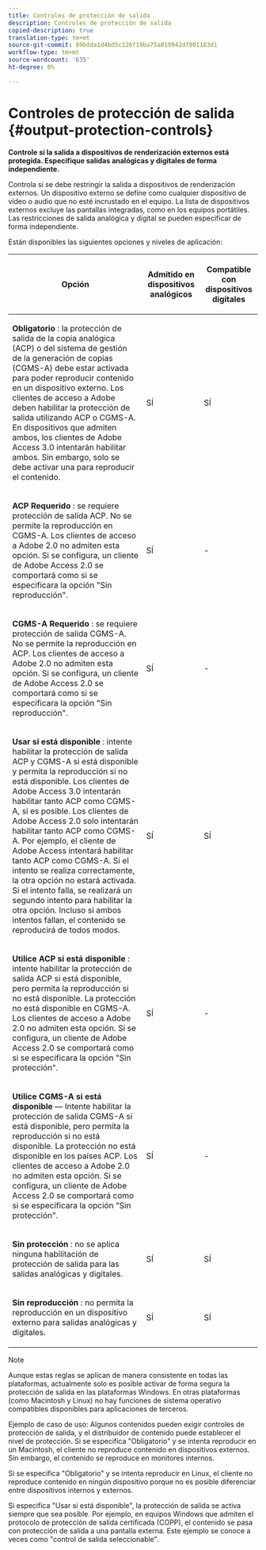 ```yaml
---
title: Controles de protección de salida
description: Controles de protección de salida
copied-description: true
translation-type: tm+mt
source-git-commit: 89bdda1d4bd5c126f19ba75a819942df901183d1
workflow-type: tm+mt
source-wordcount: '635'
ht-degree: 0%

---
```



# Controles de protección de salida {#output-protection-controls}

**Controle si la salida a dispositivos de renderización externos está protegida. Especifique salidas analógicas y digitales de forma independiente.**

Controla si se debe restringir la salida a dispositivos de renderización externos. Un dispositivo externo se define como cualquier dispositivo de vídeo o audio que no esté incrustado en el equipo. La lista de dispositivos externos excluye las pantallas integradas, como en los equipos portátiles. Las restricciones de salida analógica y digital se pueden especificar de forma independiente.

Están disponibles las siguientes opciones y niveles de aplicación:

<table frame="all" colsep="0" rowsep="1" id="adobetable_fvw_5fx_n4"> 
 <thead class="- topic/thead "> 
  <tr rowsep="1" class="- topic/row "> 
   <th colname="1" class="- topic/entry entry"> <p class="- topic/p ">Opción </p> </th> 
   <th colname="2" class="- topic/entry entry"> <p class="- topic/p ">Admitido en dispositivos analógicos </p> </th> 
   <th colname="3" class="- topic/entry entry"> <p class="- topic/p ">Compatible con dispositivos digitales </p> </th> 
  </tr> 
 </thead>
 <tbody class="- topic/tbody "> 
  <tr rowsep="1" class="- topic/row "> 
   <td colname="1" class="- topic/entry "> <p class="- topic/p "><b class="+ topic/ph hi-d/b ">Obligatorio</b> : la protección de salida de la copia analógica (ACP) o del sistema de gestión de la generación de copias (CGMS-A) debe estar activada para poder reproducir contenido en un dispositivo externo. Los clientes de acceso a Adobe deben habilitar la protección de salida utilizando ACP o CGMS-A. En dispositivos que admiten ambos, los clientes de Adobe Access 3.0 intentarán habilitar ambos. Sin embargo, solo se debe activar una para reproducir el contenido. </p> </td> 
   <td colname="2" class="- topic/entry "> <p class="- topic/p ">SÍ </p> </td> 
   <td colname="3" class="- topic/entry "> <p class="- topic/p ">SÍ </p> </td> 
  </tr> 
  <tr rowsep="1" class="- topic/row "> 
   <td colname="1" class="- topic/entry "> <p class="- topic/p "><b class="+ topic/ph hi-d/b ">ACP Requerido</b> : se requiere protección de salida ACP. No se permite la reproducción en CGMS-A. Los clientes de acceso a Adobe 2.0 no admiten esta opción. Si se configura, un cliente de Adobe Access 2.0 se comportará como si se especificara la opción "Sin reproducción". </p> </td> 
   <td colname="2" class="- topic/entry "> <p class="- topic/p ">SÍ </p> </td> 
   <td colname="3" class="- topic/entry "> <p class="- topic/p ">- </p> </td> 
  </tr> 
  <tr rowsep="1" class="- topic/row "> 
   <td colname="1" class="- topic/entry "> <p class="- topic/p "><b class="+ topic/ph hi-d/b ">CGMS-A Requerido</b> : se requiere protección de salida CGMS-A. No se permite la reproducción en ACP. Los clientes de acceso a Adobe 2.0 no admiten esta opción. Si se configura, un cliente de Adobe Access 2.0 se comportará como si se especificara la opción "Sin reproducción". </p> </td> 
   <td colname="2" class="- topic/entry "> <p class="- topic/p ">SÍ </p> </td> 
   <td colname="3" class="- topic/entry "> <p class="- topic/p ">- </p> </td> 
  </tr> 
  <tr rowsep="1" class="- topic/row "> 
   <td colname="1" class="- topic/entry "> <p class="- topic/p "><b class="+ topic/ph hi-d/b ">Usar si está disponible</b> : intente habilitar la protección de salida ACP y CGMS-A si está disponible y permita la reproducción si no está disponible. Los clientes de Adobe Access 3.0 intentarán habilitar tanto ACP como CGMS-A, si es posible. Los clientes de Adobe Access 2.0 solo intentarán habilitar tanto ACP como CGMS-A. Por ejemplo, el cliente de Adobe Access intentará habilitar tanto ACP como CGMS-A. Si el intento se realiza correctamente, la otra opción no estará activada. Si el intento falla, se realizará un segundo intento para habilitar la otra opción. Incluso si ambos intentos fallan, el contenido se reproducirá de todos modos. </p> </td> 
   <td colname="2" class="- topic/entry "> <p class="- topic/p ">SÍ </p> </td> 
   <td colname="3" class="- topic/entry "> <p class="- topic/p ">SÍ </p> </td> 
  </tr> 
  <tr rowsep="1" class="- topic/row "> 
   <td colname="1" class="- topic/entry "> <p class="- topic/p "><b class="+ topic/ph hi-d/b ">Utilice ACP si está disponible</b> : intente habilitar la protección de salida ACP si está disponible, pero permita la reproducción si no está disponible. La protección no está disponible en CGMS-A. Los clientes de acceso a Adobe 2.0 no admiten esta opción. Si se configura, un cliente de Adobe Access 2.0 se comportará como si se especificara la opción "Sin protección". </p> </td> 
   <td colname="2" class="- topic/entry "> <p class="- topic/p ">SÍ </p> </td> 
   <td colname="3" class="- topic/entry "> <p class="- topic/p ">- </p> </td> 
  </tr> 
  <tr rowsep="1" class="- topic/row "> 
   <td colname="1" class="- topic/entry "> <p class="- topic/p "><b class="+ topic/ph hi-d/b ">Utilice CGMS-A si está disponible  </b>— Intente habilitar la protección de salida CGMS-A si está disponible, pero permita la reproducción si no está disponible. La protección no está disponible en los países ACP. Los clientes de acceso a Adobe 2.0 no admiten esta opción. Si se configura, un cliente de Adobe Access 2.0 se comportará como si se especificara la opción "Sin protección". </p> </td> 
   <td colname="2" class="- topic/entry "> <p class="- topic/p ">SÍ </p> </td> 
   <td colname="3" class="- topic/entry "> <p class="- topic/p ">- </p> </td> 
  </tr> 
  <tr rowsep="1" class="- topic/row "> 
   <td colname="1" class="- topic/entry "> <p class="- topic/p "><b class="+ topic/ph hi-d/b ">Sin protección</b> : no se aplica ninguna habilitación de protección de salida para las salidas analógicas y digitales. </p> </td> 
   <td colname="2" class="- topic/entry "> <p class="- topic/p ">SÍ </p> </td> 
   <td colname="3" class="- topic/entry "> <p class="- topic/p ">SÍ </p> </td> 
  </tr> 
  <tr rowsep="0" class="- topic/row "> 
   <td colname="1" class="- topic/entry "> <p class="- topic/p "><b class="+ topic/ph hi-d/b ">Sin reproducción</b> : no permita la reproducción en un dispositivo externo para salidas analógicas y digitales. </p> </td> 
   <td colname="2" class="- topic/entry "> <p class="- topic/p ">SÍ </p> </td> 
   <td colname="3" class="- topic/entry "> <p class="- topic/p ">SÍ </p> </td> 
  </tr> 
 </tbody> 
</table>

>[!NOTE]
>
>Aunque estas reglas se aplican de manera consistente en todas las plataformas, actualmente solo es posible activar de forma segura la protección de salida en las plataformas Windows. En otras plataformas (como Macintosh y Linux) no hay funciones de sistema operativo compatibles disponibles para aplicaciones de terceros.

Ejemplo de caso de uso: Algunos contenidos pueden exigir controles de protección de salida, y el distribuidor de contenido puede establecer el nivel de protección. Si se especifica &quot;Obligatorio&quot; y se intenta reproducir en un Macintosh, el cliente no reproduce contenido en dispositivos externos. Sin embargo, el contenido se reproduce en monitores internos.

Si se especifica &quot;Obligatorio&quot; y se intenta reproducir en Linux, el cliente no reproduce contenido en ningún dispositivo porque no es posible diferenciar entre dispositivos internos y externos.

Si especifica &quot;Usar si está disponible&quot;, la protección de salida se activa siempre que sea posible. Por ejemplo, en equipos Windows que admiten el protocolo de protección de salida certificada (COPP), el contenido se pasa con protección de salida a una pantalla externa. Este ejemplo se conoce a veces como &quot;control de salida seleccionable&quot;.
